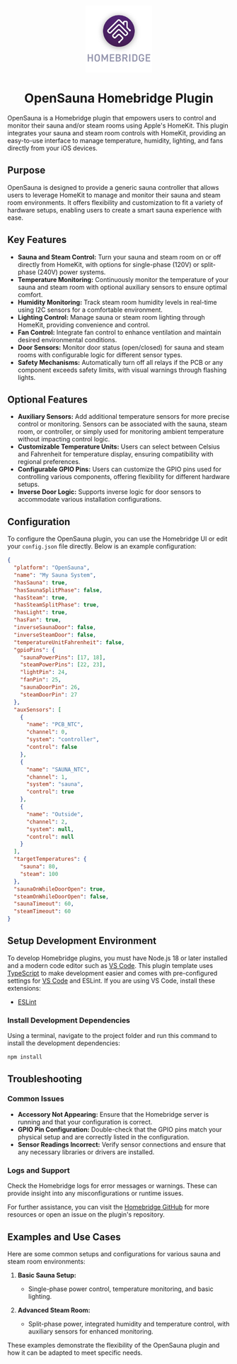 <p align="center">
  <img src="https://github.com/homebridge/branding/raw/latest/logos/homebridge-wordmark-logo-vertical.png" width="150">
</p>

<span align="center">

# OpenSauna Homebridge Plugin

</span>

OpenSauna is a Homebridge plugin that empowers users to control and monitor their sauna and/or steam rooms using Apple's HomeKit. This plugin integrates your sauna and steam room controls with HomeKit, providing an easy-to-use interface to manage temperature, humidity, lighting, and fans directly from your iOS devices.

## Purpose

OpenSauna is designed to provide a generic sauna controller that allows users to leverage HomeKit to manage and monitor their sauna and steam room environments. It offers flexibility and customization to fit a variety of hardware setups, enabling users to create a smart sauna experience with ease.

## Key Features

- **Sauna and Steam Control:** Turn your sauna and steam room on or off directly from HomeKit, with options for single-phase (120V) or split-phase (240V) power systems.
- **Temperature Monitoring:** Continuously monitor the temperature of your sauna and steam room with optional auxiliary sensors to ensure optimal comfort.
- **Humidity Monitoring:** Track steam room humidity levels in real-time using I2C sensors for a comfortable environment.
- **Lighting Control:** Manage sauna or steam room lighting through HomeKit, providing convenience and control.
- **Fan Control:** Integrate fan control to enhance ventilation and maintain desired environmental conditions.
- **Door Sensors:** Monitor door status (open/closed) for sauna and steam rooms with configurable logic for different sensor types.
- **Safety Mechanisms:** Automatically turn off all relays if the PCB or any component exceeds safety limits, with visual warnings through flashing lights.

## Optional Features

- **Auxiliary Sensors:** Add additional temperature sensors for more precise control or monitoring. Sensors can be associated with the sauna, steam room, or controller, or simply used for monitoring ambient temperature without impacting control logic.
- **Customizable Temperature Units:** Users can select between Celsius and Fahrenheit for temperature display, ensuring compatibility with regional preferences.
- **Configurable GPIO Pins:** Users can customize the GPIO pins used for controlling various components, offering flexibility for different hardware setups.
- **Inverse Door Logic:** Supports inverse logic for door sensors to accommodate various installation configurations.

## Configuration

To configure the OpenSauna plugin, you can use the Homebridge UI or edit your `config.json` file directly. Below is an example configuration:

```json
{
  "platform": "OpenSauna",
  "name": "My Sauna System",
  "hasSauna": true,
  "hasSaunaSplitPhase": false,
  "hasSteam": true,
  "hasSteamSplitPhase": true,
  "hasLight": true,
  "hasFan": true,
  "inverseSaunaDoor": false,
  "inverseSteamDoor": false,
  "temperatureUnitFahrenheit": false,
  "gpioPins": {
    "saunaPowerPins": [17, 18],
    "steamPowerPins": [22, 23],
    "lightPin": 24,
    "fanPin": 25,
    "saunaDoorPin": 26,
    "steamDoorPin": 27
  },
  "auxSensors": [
    {
      "name": "PCB_NTC",
      "channel": 0,
      "system": "controller",
      "control": false
    },
    {
      "name": "SAUNA_NTC",
      "channel": 1,
      "system": "sauna",
      "control": true
    },
    {
      "name": "Outside",
      "channel": 2,
      "system": null,
      "control": null
    }
  ],
  "targetTemperatures": {
    "sauna": 80,
    "steam": 100
  },
  "saunaOnWhileDoorOpen": true,
  "steamOnWhileDoorOpen": false,
  "saunaTimeout": 60,
  "steamTimeout": 60
}
```

## Setup Development Environment

To develop Homebridge plugins, you must have Node.js 18 or later installed and a modern code editor such as [VS Code](https://code.visualstudio.com/). This plugin template uses [TypeScript](https://www.typescriptlang.org/) to make development easier and comes with pre-configured settings for [VS Code](https://code.visualstudio.com/) and ESLint. If you are using VS Code, install these extensions:

- [ESLint](https://marketplace.visualstudio.com/items?itemName=dbaeumer.vscode-eslint)

### Install Development Dependencies

Using a terminal, navigate to the project folder and run this command to install the development dependencies:

```shell
npm install
```

## Troubleshooting

### Common Issues

- **Accessory Not Appearing:** Ensure that the Homebridge server is running and that your configuration is correct.
- **GPIO Pin Configuration:** Double-check that the GPIO pins match your physical setup and are correctly listed in the configuration.
- **Sensor Readings Incorrect:** Verify sensor connections and ensure that any necessary libraries or drivers are installed.

### Logs and Support

Check the Homebridge logs for error messages or warnings. These can provide insight into any misconfigurations or runtime issues.

For further assistance, you can visit the [Homebridge GitHub](https://github.com/homebridge/homebridge) for more resources or open an issue on the plugin's repository.

## Examples and Use Cases

Here are some common setups and configurations for various sauna and steam room environments:

1. **Basic Sauna Setup:**
   - Single-phase power control, temperature monitoring, and basic lighting.
   
2. **Advanced Steam Room:**
   - Split-phase power, integrated humidity and temperature control, with auxiliary sensors for enhanced monitoring.

These examples demonstrate the flexibility of the OpenSauna plugin and how it can be adapted to meet specific needs.
